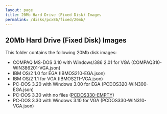 ```yaml
---
layout: page
title: 20Mb Hard Drive (Fixed Disk) Images
permalink: /disks/pcx86/fixed/20mb/
---
```


20Mb Hard Drive (Fixed Disk) Images
---

This folder contains the following 20Mb disk images:
 
* COMPAQ MS-DOS 3.10 with Windows/386 2.01 for VGA (COMPAQ310-WIN386201-VGA.json)
* IBM OS/2 1.0 for EGA (IBMOS210-EGA.json)
* IBM OS/2 1.1 for VGA (IBMOS211-VGA.json)
* PC-DOS 3.20 with Windows 3.00 for EGA (PCDOS320-WIN300-EGA.json)
* PC-DOS 3.30 with no files ([PCDOS330-EMPTY](pcdos330-empty.xml))
* PC-DOS 3.30 with Windows 3.10 for VGA (PCDOS330-WIN310-VGA.json)
